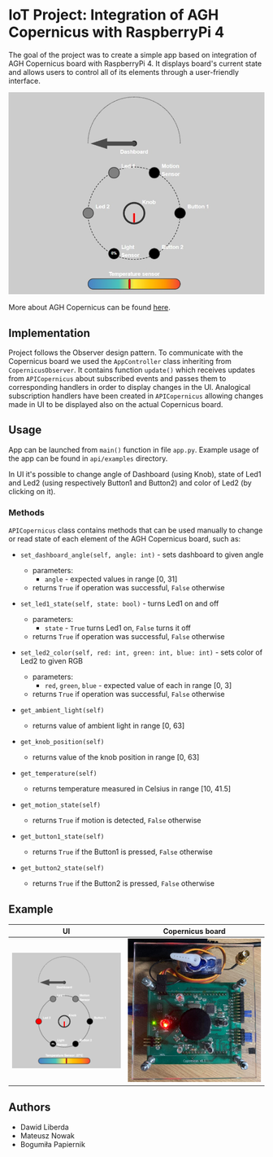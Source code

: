 # IoT Project: Integration of AGH Copernicus with RaspberryPi 4
The goal of the project was to create a simple app based on integration of AGH Copernicus board with RaspberryPi 4. It 
displays board's current state and allows users to control all of its elements through a user-friendly interface.

![picture of initial state](images/initial_state.jpg)

More about AGH Copernicus can be found [here](http://galaxy.agh.edu.pl/~tszydlo/copernicus/).

## Implementation
Project follows the Observer design pattern. To communicate with the Copernicus board we used the `AppController` class 
inheriting from `CopernicusObserver`. It contains function `update()` which receives updates from `APICopernicus` about 
subscribed events and passes them to corresponding handlers in order to display changes in the UI. Analogical 
subscription handlers have been created in `APICopernicus` allowing changes made in UI to be displayed also on the 
actual Copernicus board.

## Usage
App can be launched from `main()` function in file `app.py`. Example usage of the app can be found in `api/examples` 
directory.

In UI it's possible to change angle of Dashboard (using Knob), state of Led1 and Led2 (using respectively Button1 and 
Button2) and color of Led2 (by clicking on it).

### Methods
`APICopernicus` class contains methods that can be used manually to change or read state of each element of the AGH 
Copernicus board, such as:
- `set_dashboard_angle(self, angle: int)` - sets dashboard to given angle
  - parameters:
    - `angle` - expected values in range [0, 31]
  - returns `True` if operation was successful, `False` otherwise


- `set_led1_state(self, state: bool)` - turns Led1 on and off
  - parameters:
    - `state` - `True` turns Led1 on, `False` turns it off
  - returns `True` if operation was successful, `False` otherwise


- `set_led2_color(self, red: int, green: int, blue: int)` - sets color of Led2 to given RGB
  - parameters: 
    - `red`, `green`, `blue` - expected value of each in range [0, 3]
  - returns `True` if operation was successful, `False` otherwise


- `get_ambient_light(self)`
  - returns value of ambient light in range [0, 63]


- `get_knob_position(self)`
  - returns value of the knob position in range [0, 63]


- `get_temperature(self)`
  - returns temperature measured in Celsius in range [10, 41.5]


- `get_motion_state(self)`
  - returns `True` if motion is detected, `False` otherwise


- `get_button1_state(self)`
  - returns `True` if the Button1 is pressed, `False` otherwise


- `get_button2_state(self)`
  - returns `True` if the Button2 is pressed, `False` otherwise


## Example
|                UI                |                 Copernicus board                 |
|:--------------------------------:|:------------------------------------------------:|
| ![Led2 - UI](images/led2_ui.png) | ![Led2 - Copernicus](images/led2_copernicus.jpg) |


## Authors
- Dawid Liberda
- Mateusz Nowak
- Bogumiła Papiernik
